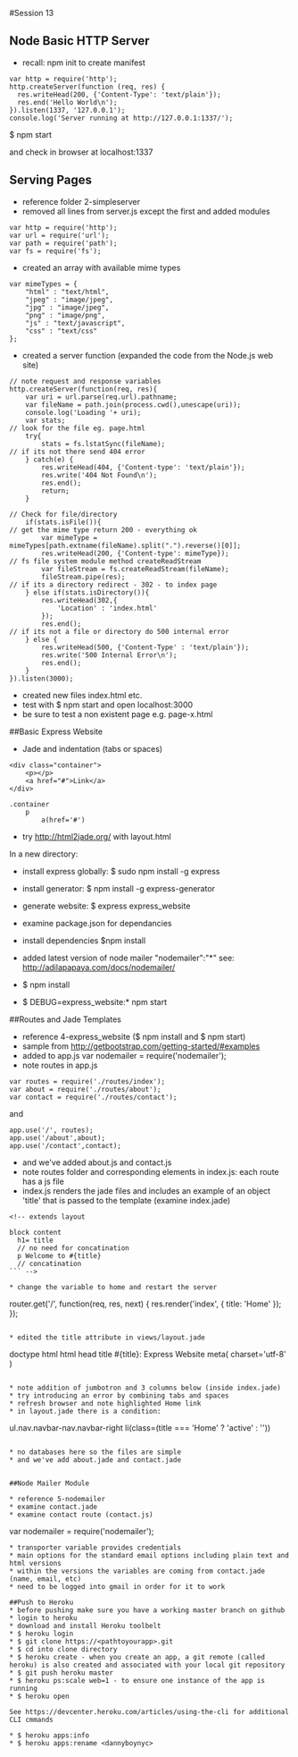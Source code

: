 #Session 13

## Node Basic HTTP Server

* recall: npm init to create manifest

```
var http = require('http');
http.createServer(function (req, res) {
  res.writeHead(200, {'Content-Type': 'text/plain'});
  res.end('Hello World\n');
}).listen(1337, '127.0.0.1');
console.log('Server running at http://127.0.0.1:1337/');
```

$ npm start

and check in browser at localhost:1337

## Serving Pages

* reference folder 2-simpleserver
* removed all lines from server.js except the first and added modules
```
var http = require('http');
var url = require('url');
var path = require('path');
var fs = require('fs');
```
* created an array with available mime types
```
var mimeTypes = {
	"html" : "text/html",
	"jpeg" : "image/jpeg",
	"jpg" : "image/jpeg",
	"png" : "image/png",
	"js" : "text/javascript",
	"css" : "text/css"
};
```
* created a server function (expanded the code from the Node.js web site)
```
// note request and response variables
http.createServer(function(req, res){
	var uri = url.parse(req.url).pathname;
	var fileName = path.join(process.cwd(),unescape(uri));
	console.log('Loading '+ uri);
	var stats;
// look for the file eg. page.html 
	try{
		stats = fs.lstatSync(fileName);
// if its not there send 404 error
	} catch(e) {
		res.writeHead(404, {'Content-type': 'text/plain'});
		res.write('404 Not Found\n');
		res.end();
		return;
	}

// Check for file/directory
	if(stats.isFile()){
// get the mime type return 200 - everything ok
		var mimeType = mimeTypes[path.extname(fileName).split(".").reverse()[0]];
		res.writeHead(200, {'Content-type': mimeType});
// fs file system module method createReadStream
		var fileStream = fs.createReadStream(fileName);
		fileStream.pipe(res);
// if its a directory redirect - 302 - to index page 
	} else if(stats.isDirectory()){
		res.writeHead(302,{
			'Location' : 'index.html'
		});
		res.end();
// if its not a file or directory do 500 internal error
	} else {
		res.writeHead(500, {'Content-Type' : 'text/plain'});
		res.write('500 Internal Error\n');
		res.end();
	}
}).listen(3000);
```
* created new files index.html etc.
* test with $ npm start and open localhost:3000
* be sure to test a non existent page e.g. page-x.html

##Basic Express Website

* Jade and indentation (tabs or spaces)
```
<div class="container">
	<p></p>
	<a href="#">Link</a>
</div>

.container
	p
		a(href='#')

```
* try http://html2jade.org/ with layout.html

In a new directory:

* install express globally: $ sudo npm install -g express
* install generator: $ npm install -g express-generator
* generate website: $ express express_website
* examine package.json for dependancies
* install dependencies $npm install 

* added latest version of node mailer "nodemailer":"*"   see: http://adilapapaya.com/docs/nodemailer/
* $ npm install
* $ DEBUG=express_website:* npm start


##Routes and Jade Templates

* reference 4-express_website ($ npm install and $ npm start)
* sample from http://getbootstrap.com/getting-started/#examples
* added to app.js var nodemailer = require('nodemailer');
* note routes in app.js 
```
var routes = require('./routes/index');
var about = require('./routes/about');
var contact = require('./routes/contact');
```
and
```
app.use('/', routes);
app.use('/about',about);
app.use('/contact',contact);
```
* and we've added about.js and contact.js
* note routes folder and corresponding elements in index.js: each route has a js file
* index.js renders the jade files and includes an example of an object 'title' that is passed to the template (examine index.jade)

```
<!-- extends layout

block content
  h1= title
  // no need for concatination
  p Welcome to #{title}
  // concatination
``` -->

* change the variable to home and restart the server
```
router.get('/', function(req, res, next) {
  res.render('index', { title: 'Home' });
});
```

* edited the title attribute in views/layout.jade
```
doctype html
html
  head
    title #{title}: Express Website
    meta( charset='utf-8' )
```

* note addition of jumbotron and 3 columns below (inside index.jade)
* try introducing an error by combining tabs and spaces
* refresh browser and note highlighted Home link
* in layout.jade there is a condition:
```
ul.nav.navbar-nav.navbar-right
         li(class=(title === 'Home' ? 'active' : ''))
```

* no databases here so the files are simple
* and we've add about.jade and contact.jade


##Node Mailer Module

* reference 5-nodemailer
* examine contact.jade
* examine contact route (contact.js)
```
var nodemailer = require('nodemailer');
```
* transporter variable provides credentials
* main options for the standard email options including plain text and html versions
* within the versions the variables are coming from contact.jade (name, email, etc)
* need to be logged into gmail in order for it to work

##Push to Heroku
* before pushing make sure you have a working master branch on github
* login to heroku
* download and install Heroku toolbelt
* $ heroku login
* $ git clone https://<pathtoyourapp>.git
* $ cd into clone directory
* $ heroku create - when you create an app, a git remote (called heroku) is also created and associated with your local git repository
* $ git push heroku master
* $ heroku ps:scale web=1 - to ensure one instance of the app is running
* $ heroku open

See https://devcenter.heroku.com/articles/using-the-cli for additional CLI cmmands

* $ heroku apps:info
* $ heroku apps:rename <dannyboynyc>










































